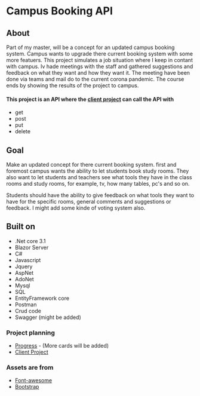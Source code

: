 # Campus Booking API


## About
Part of my master, will be a concept for an updated campus booking system. 
Campus wants to upgrade there current booking system with some more featuers.
This project simulates a job situation where I keep in contant with campus.
Iv hade meetings with the staff and gathered suggestions and feedback on what they want and how they want it. 
The meeting have been done via teams and mail do to the current corona pandemic. 
The course ends by showing the results of the project to campus.

#### This project is an API where the [client project](https://github.com/Carpenteri1/CampusBookingConcept) can call the API with
-  get
-  post
-  put
-  delete 

## Goal
Make an updated concept for there current booking system. 
first and foremost campus wants the ability to let students book study rooms.
They also want to let students and teachers see what tools they have in the class rooms and study rooms,
for example, tv, how many tables, pc's and so on.

Students should have the ability to give feedback on what tools they want to have for the specific rooms, general comments and suggestions or feedback. I might add some kinde of voting system also.

## Built on

- .Net core 3.1
- Blazor Server
- C#
- Javascript
- Jquery
- AspNet
- AdoNet
- Mysql
- SQL
- EntityFramework core
- Postman
- Crud code
- Swagger (might be added)

### Project planning
- [Progress](https://github.com/users/Carpenteri1/projects/7) - (More cards will be added)
- [Client Project](https://github.com/Carpenteri1/CampusBookingConcept)


### Assets are from
- [Font-awesome](https://fontawesome.com/)
- [Bootstrap](https://getbootstrap.com/docs/4.0/utilities/flex/)
